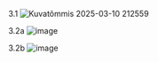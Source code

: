 3.1
![Kuvatõmmis 2025-03-10 212559](https://github.com/user-attachments/assets/34ba9e84-b516-42ae-be60-fe887d1b0c60)

3.2a
![image](https://github.com/user-attachments/assets/beb69fc6-2ec2-4076-b159-6a9765f09219)

3.2b
![image](https://github.com/user-attachments/assets/1072e2da-139f-478a-bd7c-7326444a6f60)
